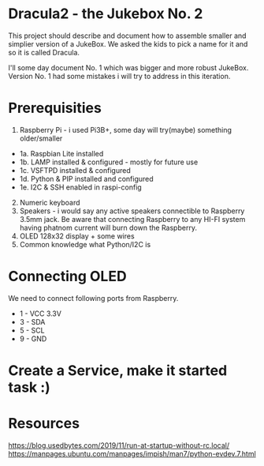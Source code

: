 # Dracula2 - the Jukebox No. 2

This project should describe and document how to assemble smaller and simplier version of a JukeBox. We asked the kids to pick a name for it and so it is called Dracula.

I'll some day document No. 1 which was bigger and more robust JukeBox. Version No. 1 had some mistakes i will try to address in this iteration.

# Prerequisities
1. Raspberry Pi - i used Pi3B+, some day will try(maybe) something older/smaller
  - 1a. Raspbian Lite installed
  - 1b. LAMP installed & configured - mostly for future use
  - 1c. VSFTPD installed & configured
  - 1d. Python & PIP installed and configured
  - 1e. I2C & SSH enabled in raspi-config
2. Numeric keyboard
3. Speakers - i would say any active speakers connectible to Raspberry 3.5mm jack. Be aware that connecting Raspberry to any HI-FI system having phatnom current will burn down the Raspberry. 
4. OLED 128x32 display + some wires
5. Common knowledge what Python/I2C is

# Connecting OLED
We need to connect following ports from Raspberry.
- 1 - VCC 3.3V
- 3 - SDA
- 5 - SCL
- 9 - GND

# Create a Service, make it started task :)


# Resources
https://blog.usedbytes.com/2019/11/run-at-startup-without-rc.local/
https://manpages.ubuntu.com/manpages/impish/man7/python-evdev.7.html





